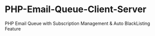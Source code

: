 PHP-Email-Queue-Client-Server
=============================

PHP Email Queue with Subscription Management &amp; Auto BlackListing Feature
